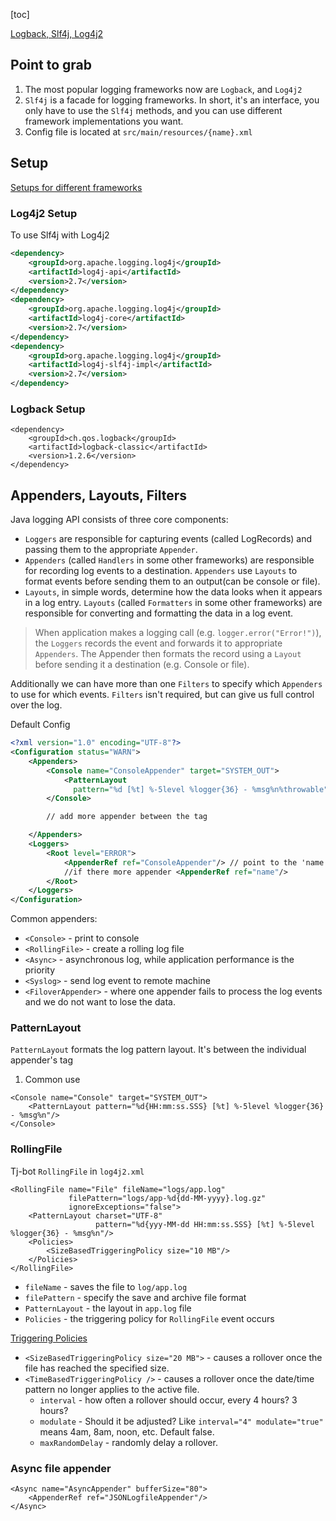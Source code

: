 [toc]

[Logback, Slf4j, Log4j2](https://www.youtube.com/watch?v=SWHYrCXIL38) 


## Point to grab

1. The most popular logging frameworks now are `Logback`, and `Log4j2`
2. `Slf4j` is a facade for logging frameworks. In short, it's an interface, you only have to use the `Slf4j` methods, and you can use different framework implementations you want.
3. Config file is located at `src/main/resources/{name}.xml`

## Setup
[Setups for different frameworks](https://www.baeldung.com/slf4j-with-log4j2-logback) 

### Log4j2 Setup
To use Slf4j with Log4j2
```xml
<dependency>
    <groupId>org.apache.logging.log4j</groupId>
    <artifactId>log4j-api</artifactId>
    <version>2.7</version>
</dependency>
<dependency>
    <groupId>org.apache.logging.log4j</groupId>
    <artifactId>log4j-core</artifactId>
    <version>2.7</version>
</dependency>
<dependency>
    <groupId>org.apache.logging.log4j</groupId>
    <artifactId>log4j-slf4j-impl</artifactId>
    <version>2.7</version>
</dependency>
```

### Logback Setup
```
<dependency>
    <groupId>ch.qos.logback</groupId>
    <artifactId>logback-classic</artifactId>
    <version>1.2.6</version>
</dependency>
```

## Appenders, Layouts, Filters

Java logging API consists of three core components:    
- `Loggers` are responsible for capturing events (called LogRecords) and passing them to the appropriate `Appender`.
- `Appenders` (called `Handlers` in some other frameworks) are responsible for recording log events to a destination. `Appenders` use `Layouts` to format events before sending them to an output(can be console or file).
- `Layouts`, in simple words, determine how the data looks when it appears in a log entry. `Layouts` (called `Formatters` in some other frameworks) are responsible for converting and formatting the data in a log event. 
    
> When application makes a logging call (e.g. `logger.error("Error!")`), the `Loggers` records the event and forwards it to appropriate `Appenders`. The Appender then formats the record using a `Layout` before sending it a destination (e.g. Console or file). 
    
Additionally we can have more than one `Filters` to specify which `Appenders` to use for which events. `Filters` isn't required, but can give us full control over the log.

Default Config
```xml
<?xml version="1.0" encoding="UTF-8"?>
<Configuration status="WARN">
    <Appenders>
        <Console name="ConsoleAppender" target="SYSTEM_OUT">
            <PatternLayout 
              pattern="%d [%t] %-5level %logger{36} - %msg%n%throwable"/>
        </Console>

        // add more appender between the tag

    </Appenders>
    <Loggers>
        <Root level="ERROR">
            <AppenderRef ref="ConsoleAppender"/> // point to the 'name'
            //if there more appender <AppenderRef ref="name"/>
        </Root>
    </Loggers>
</Configuration>
```

Common appenders:
- `<Console>` - print to console
- `<RollingFile>` - create a rolling log file
- `<Async>` - asynchronous log, while application performance is the priority
- `<Syslog>` - send log event to remote machine
- `<FiloverAppender>` - where one appender fails to process the log events and we do not want to lose the data.

### PatternLayout
`PatternLayout` formats the log pattern layout. It's between the individual appender's tag

1. Common use
```
<Console name="Console" target="SYSTEM_OUT">
    <PatternLayout pattern="%d{HH:mm:ss.SSS} [%t] %-5level %logger{36} - %msg%n"/>
</Console>

```


### RollingFile

Tj-bot `RollingFile` in `log4j2.xml`
```
<RollingFile name="File" fileName="logs/app.log"
             filePattern="logs/app-%d{dd-MM-yyyy}.log.gz"
             ignoreExceptions="false">
    <PatternLayout charset="UTF-8"
                   pattern="%d{yyy-MM-dd HH:mm:ss.SSS} [%t] %-5level %logger{36} - %msg%n"/>
    <Policies>
        <SizeBasedTriggeringPolicy size="10 MB"/>
    </Policies>
</RollingFile>
```

- `fileName` - saves the file to `log/app.log`
- `filePattern` - specify the save and archive file format
- `PatternLayout` - the layout in `app.log` file
- `Policies` - the triggering policy for `RollingFile` event occurs

[Triggering Policies](https://logging.apache.org/log4j/2.x/manual/appenders.html#TriggeringPolicies) 
- `<SizeBasedTriggeringPolicy size="20 MB">` - causes a rollover once the file has reached the specified size. 
- `<TimeBasedTriggeringPolicy />` -  causes a rollover once the date/time pattern no longer applies to the active file.
    - `interval` - how often a rollover should occur, every 4 hours? 3 hours?
    - `modulate` - Should it be adjusted? Like `interval="4" modulate="true"` means 4am, 8am, noon, etc. Default false.
    - `maxRandomDelay` - randomly delay a rollover.


### Async file appender
```
<Async name="AsyncAppender" bufferSize="80">
    <AppenderRef ref="JSONLogfileAppender"/>
</Async>
```
